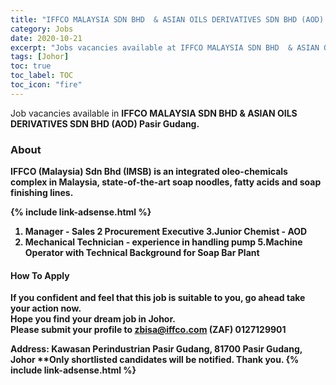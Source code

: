 ```yaml
---
title: "IFFCO MALAYSIA SDN BHD  & ASIAN OILS DERIVATIVES SDN BHD (AOD) Pasir Gudang" 
category: Jobs 
date: 2020-10-21 
excerpt: "Jobs vacancies available at IFFCO MALAYSIA SDN BHD  & ASIAN OILS DERIVATIVES SDN BHD (AOD)" 
tags: [Johor] 
toc: true 
toc_label: TOC 
toc_icon: "fire" 
--- 
```


Job vacancies available in <b>IFFCO MALAYSIA SDN BHD  & ASIAN OILS DERIVATIVES SDN BHD (AOD) Pasir Gudang. 
### About 
IFFCO (Malaysia) Sdn Bhd (IMSB) is an integrated oleo-chemicals complex in Malaysia, state-of-the-art soap noodles, fatty acids and soap finishing lines.

{% include link-adsense.html %} 
1. Manager - Sales 
2 Procurement Executive 
3.Junior Chemist - AOD
4. Mechanical Technician - experience in handling pump
5.Machine Operator with Technical Background for Soap Bar Plant

#### How To Apply 
If you confident and feel that this job is suitable to you, go ahead take your action now. <br/> 
Hope you find your dream job in Johor. <br/> 
Please submit your profile to zbisa@iffco.com (ZAF) 0127129901 

Address: Kawasan Perindustrian Pasir Gudang, 81700 Pasir Gudang, Johor
**Only shortlisted candidates will be notified.
Thank you.
{% include link-adsense.html %} 